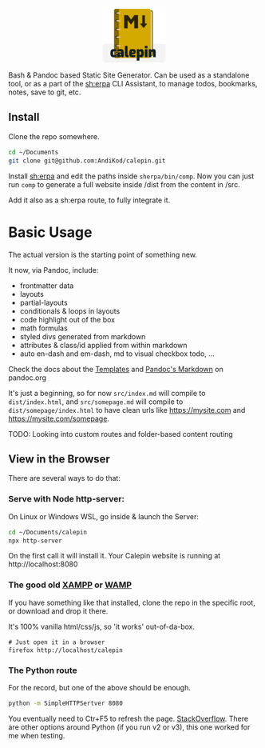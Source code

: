 <p align="center" width="100%">
  <img width="25%" src="./assets/img/calepin-logo.png">
</p>

Bash & Pandoc based Static Site Generator. Can be used as a standalone tool, or as a part of the [sh:erpa](https://github.com/AndiKod/sherpa) CLI Assistant, to manage todos, bookmarks, notes, save to git, etc.

## Install 

Clone the repo somewhere. 
```bash
cd ~/Documents
git clone git@github.com:AndiKod/calepin.git
```
Install [sh:erpa](https://github.com/AndiKod/sherpa) and edit the paths inside `sherpa/bin/comp`. Now you can just run `comp` to generate a full website inside /dist from the content in /src. 

Add it also as a sh:erpa route, to fully integrate it.

# Basic Usage

The actual version is the starting point of something new.


It now, via Pandoc, include:

- frontmatter data
- layouts
- partial-layouts 
- conditionals & loops in layouts
- code highlight out of the box
- math formulas
- styled divs generated from markdown
- attributes & class/id applied from within markdown
- auto en-dash and em-dash, md to visual checkbox todo, ...

Check the docs about the [Templates](https://pandoc.org/MANUAL.html#templates) and [Pandoc's Markdown](https://pandoc.org/MANUAL.html#pandocs-markdown) on pandoc.org 


It's just a beginning, so for now `src/index.md` will compile to `dist/index.html`, and `src/somepage.md` will compile to `dist/somepage/index.html` to have clean urls like https://mysite.com and https://mysite.com/somepage.



TODO: Looking into custom routes and folder-based content routing


## View in the Browser

There are several ways to do that:

### Serve with Node http-server:

On Linux or Windows WSL, go inside & launch the Server:

```bash
cd ~/Documents/calepin
npx http-server 
```

On the first call it will install it. Your Calepin website is running at http://localhost:8080

### The good old [XAMPP](https://www.apachefriends.org/index.html) or [WAMP](https://www.wampserver.com/en/) 

If you have something like that installed, clone the repo in the specific root, or download and drop it there. 

It's 100% vanilla html/css/js, so 'it works' out-of-da-box. 

```
# Just open it in a browser
firefox http://localhost/calepin
```

### The Python route  

For the record, but one of the above should be enough.

```bash
python -m SimpleHTTPSertver 8080

```
You eventually need to Ctr+F5 to refresh the page. [StackOverflow](https://stackoverflow.com/questions/12193803/invoke-python-simplehttpserver-from-command-line-with-no-cache-option). There are other options around Python (if you run v2 or v3), this one worked for me when testing.


